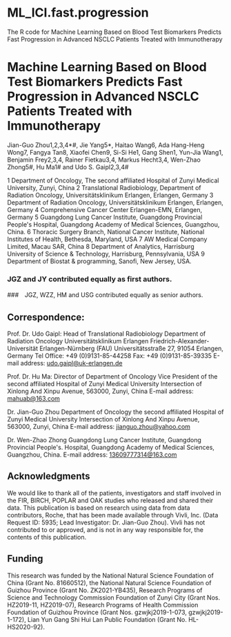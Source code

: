 # ML_ICI.fast.progression
The R code for Machine Learning Based on Blood Test Biomarkers Predicts Fast Progression in Advanced NSCLC Patients Treated with Immunotherapy


# Machine Learning Based on Blood Test Biomarkers Predicts Fast Progression in Advanced NSCLC Patients Treated with Immunotherapy
Jian-Guo Zhou1,2,3,4*#, Jie Yang5*, Haitao Wang6, Ada Hang-Heng Wong7, Fangya Tan8, Xiaofei Chen9, Si-Si He1, Gang Shen1, Yun-Jia Wang1, Benjamin Frey2,3,4, Rainer Fietkau3,4, Markus Hecht3,4, Wen-Zhao Zhong5#, Hu Ma1# and Udo S. Gaipl2,3,4#

1 Department of Oncology, The second affiliated Hospital of Zunyi Medical University, Zunyi, China
2 Translational Radiobiology, Department of Radiation Oncology, Universitätsklinikum Erlangen, Erlangen, Germany
3 Department of Radiation Oncology, Universitätsklinikum Erlangen, Erlangen, Germany
4 Comprehensive Cancer Center Erlangen-EMN, Erlangen, Germany
5 Guangdong Lung Cancer Institute, Guangdong Provincial People's Hospital, Guangdong Academy of Medical Sciences, Guangzhou, China.
6 Thoracic Surgery Branch, National Cancer Institute, National Institutes of Health, Bethesda, Maryland, USA 
7 AW Medical Company Limited, Macau SAR, China 
8 Department of Analytics, Harrisburg University of Science & Technology, Harrisburg, Pennsylvania, USA
9 Department of Biostat & programming, Sanofi, New Jersey, USA.

### JGZ and JY contributed equally as first authors.
###　JGZ, WZZ, HM and USG contributed equally as senior authors.
## Correspondence:
Prof. Dr. Udo Gaipl:
Head of Translational Radiobiology
Department of Radiation Oncology
Universitätsklinikum Erlangen
Friedrich-Alexander-Universität Erlangen-Nürnberg (FAU)
Universitätsstraße 27, 91054 Erlangen, Germany
Tel Office: +49 (0)9131-85-44258
Fax: +49 (0)9131-85-39335
E-mail address: udo.gaipl@uk-erlangen.de 

Prof. Dr. Hu Ma:
Director of Department of Oncology
Vice President of the second affiliated Hospital of Zunyi Medical University
Intersection of Xinlong And Xinpu Avenue, 563000, Zunyi, China
E-mail address: mahuab@163.com

Dr. Jian-Guo Zhou
Department of Oncology
the second affiliated Hospital of Zunyi Medical University
Intersection of Xinlong And Xinpu Avenue, 563000, Zunyi, China
E-mail address: jianguo.zhou@yahoo.com

Dr. Wen-Zhao Zhong
Guangdong Lung Cancer Institute, Guangdong Provincial People's. Hospital, Guangdong Academy of Medical Sciences, Guangzhou, China.
E-mail address: 13609777314@163.com


## Acknowledgments
We would like to thank all of the patients, investigators and staff involved in the FIR, BIRCH, POPLAR and OAK studies who released and shared their data. This publication is based on research using data from data contributors, Roche, that has been made available through Vivli, Inc. (Data Request ID: 5935; Lead Investigator: Dr. Jian-Guo Zhou). Vivli has not contributed to or approved, and is not in any way responsible for, the contents of this publication. 

## Funding
This research was funded by the National Natural Science Foundation of China (Grant No. 81660512), the National Natural Science Foundation of Guizhou Province (Grant No. ZK2021-YB435), Research Programs of Science and Technology Commission Foundation of Zunyi City (Grant Nos. HZ2019-11, HZ2019-07), Research Programs of Health Commission Foundation of Guizhou Province (Grant Nos. gzwjkj2019-1-073, gzwjkj2019-1-172), Lian Yun Gang Shi Hui Lan Public Foundation (Grant No. HL-HS2020-92).



